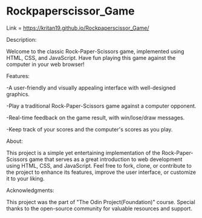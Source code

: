 # Rockpaperscissor_Game

Link = https://kritan19.github.io/Rockpaperscissor_Game/


Description:

Welcome to the classic Rock-Paper-Scissors game, implemented using HTML, CSS, and JavaScript. Have fun playing this game against the computer in your web browser!


Features:


  -A user-friendly and visually appealing interface with well-designed graphics.
  
  
  -Play a traditional Rock-Paper-Scissors game against a computer opponent.
  
  
  -Real-time feedback on the game result, with win/lose/draw messages.
  
  
  -Keep track of your scores and the computer's scores as you play.
  

About:

This project is a simple yet entertaining implementation of the Rock-Paper-Scissors game that serves as a great introduction to web development using HTML, CSS, and JavaScript. Feel free to fork, clone, or contribute to the project to enhance its features, improve the user interface, or customize it to your liking.

Acknowledgments:

This project was the part of "The Odin Project(Foundation)" course. Special thanks to the open-source community for valuable resources and support.
